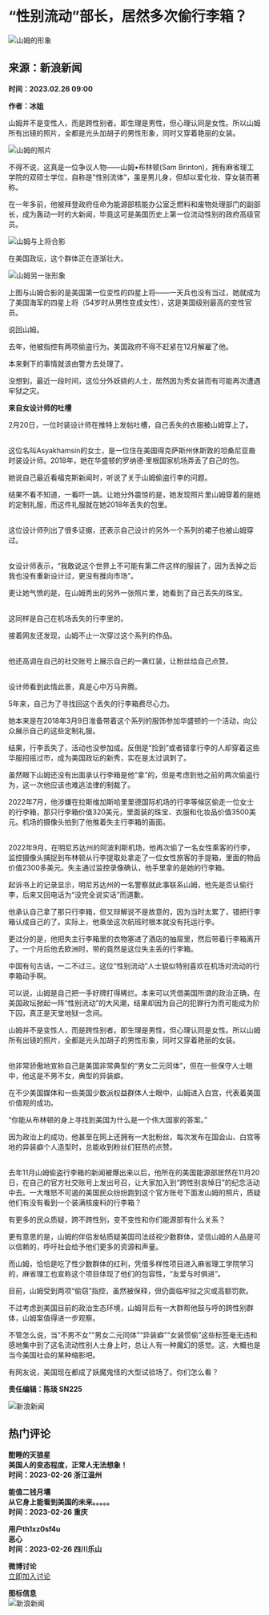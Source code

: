 # “性别流动”部长，居然多次偷行李箱？

![山姆的形象](//n.sinaimg.cn/sinakd10200/360/w180h180/20221208/5488-f44788ac472043e856889cad813b4a5a.jpg)

## 来源：新浪新闻

**时间：2023.02.26 09:00**

**作者：冰姐**  

山姆并不是变性人，而是跨性别者。即生理是男性，但心理认同是女性。所以山姆所有出镜的照片，全都是光头加胡子的男性形象，同时又穿着艳丽的女装。

![山姆的照片](//k.sinaimg.cn/n/news/crawl/59/w550h309/20230226/66e8-6cd19fe147e3f89458e0c66e187483fe.jpg/w300h300z1l10t10q1005ce.jpg)

不得不说，这真是一位争议人物——山姆•布林顿(Sam Brinton)，拥有麻省理工学院的双硕士学位，自称是“性别流体”，虽是男儿身，但却以爱化妆、穿女装而著称。

在一年多前，他被拜登政府任命为能源部核能办公室乏燃料和废物处理部门的副部长，成为轰动一时的大新闻，毕竟这可是美国历史上第一位流动性别的政府高级官员。

![山姆与上将合影](//k.sinaimg.cn/n/news/crawl/392/w550h642/20230226/d500-446536764bcf89104ebf45dd1835dacd.png/w700d1q75cms.jpg?by=cms_fixed_width)

在美国政坛，这个群体正在逐渐壮大。

![山姆另一张形象](//k.sinaimg.cn/n/news/crawl/340/w550h590/20230226/1791-139b936131fb49270c12913eb514d942.jpg/w700d1q75cms.jpg?by=cms_fixed_width)

上图与山姆合影的是美国第一位变性的四星上将——一天兵也没有当过，她就成为了美国海军的四星上将（54岁时从男性变成女性），这是美国级别最高的变性官员。

说回山姆。

去年，他被指控有两项偷盗行为。美国政府不得不赶紧在12月解雇了他。

本来剩下的事情就该由警方去处理了。

没想到，最近一段时间，这位分外妖娆的人士，居然因为秀女装而有可能再次遭遇牢狱之灾。

**来自女设计师的吐槽**

2月20日，一位时装设计师在推特上发帖吐槽，自己丢失的衣服被山姆穿上了。

![设计师的吐槽](data:image/png;base64,iVBORw0KGgoAAAANSUhEUgAAAAQAAAADAQMAAACOOjyFAAAAA1BMVEUAAACnej3aAAAAAXRSTlMAQObYZgAAAApJREFUCNdjAAMAAAYAAegKKqQAAAAASUVORK5CYII=)

这位名叫Asyakhamsin的女士，是一位住在美国得克萨斯州休斯敦的坦桑尼亚裔时装设计师。2018年，她在华盛顿的罗纳德·里根国家机场弄丢了自己的包。

她说自己最近看福克斯新闻时，听说了关于山姆偷盗行李的问题。

结果不看不知道，一看吓一跳。让她分外震惊的是，她发现照片里山姆穿着的是她的定制礼服，而这件礼服就在她2018年丢失的包里。

![设计师的证据](data:image/png;base64,iVBORw0KGgoAAAANSUhEUgAAAAQAAAADAQMAAACOOjyFAAAAA1BMVEUAAACnej3aAAAAAXRSTlMAQObYZgAAAApJREFUCNdjAAMAAAYAAegKKqQAAAAASUVORK5CYII=)

这位设计师列出了很多证据，还表示自己设计的另外一个系列的裙子也被山姆穿过。

![设计师的裙子](data:image/png;base64,iVBORw0KGgoAAAANSUhEUgAAAAQAAAADAQMAAACOOjyFAAAAA1BMVEUAAACnej3aAAAAAXRSTlMAQObYZgAAAApJREFUCNdjAAMAAAYAAegKKqQAAAAASUVORK5CYII=)

女设计师表示，“我敢说这个世界上不可能有第二件这样的服装了，因为丢掉之后我也没有重新设计过，更没有推向市场”。

更让她气愤的是，在山姆秀出的另外一张照片里，她看到了自己丢失的珠宝。

![设计师的珠宝](data:image/png;base64,iVBORw0KGgoAAAANSUhEUgAAAAQAAAADAQMAAACOOjyFAAAAA1BMVEUAAACnej3aAAAAAXRSTlMAQObYZgAAAApJREFUCNdjAAMAAAYAAegKKqQAAAAASUVORK5CYII=)

这同样是自己在机场丢失的行李里的。

接着网友还发现，山姆不止一次穿过这个系列的作品。

![山姆的另一张服装](data:image/png;base64,iVBORw0KGgoAAAANSUhEUgAAAAQAAAADAQMAAACOOjyFAAAAA1BMVEUAAACnej3aAAAAAXRSTlMAQObYZgAAAApJREFUCNdjAAMAAAYAAegKKqQAAAAASUVORK5CYII=)

他还高调在自己的社交账号上展示自己的一袭红装，让粉丝给自己点赞。

![山姆的红装](data:image/png;base64,iVBORw0KGgoAAAANSUhEUgAAAAQAAAADAQMAAACOOjyFAAAAA1BMVEUAAACnej3aAAAAAXRSTlMAQObYZgAAAApJREFUCNdjAAMAAAYAAegKKqQAAAAASUVORK5CYII=)

设计师看到此情此景，真是心中万马奔腾。

5年来，自己为了寻找回这个丢失的行李箱费尽心力。

她本来是在2018年3月9日准备带着这个系列的服饰参加华盛顿的一个活动，向公众展示自己的这些定制礼服。

结果，行李丢失了，活动也没参加成。反倒是“捡到”或者错拿行李的人却穿着这些华服招摇过市，成为美国政坛的新秀，实在是太过讽刺了。

虽然眼下山姆还没有出面承认行李箱是他“拿”的，但是考虑到他之前的两次偷盗行为，这一次他应该也难逃法律的制裁了。

2022年7月，他涉嫌在拉斯维加斯哈里里德国际机场的行李等候区偷走一位女士的行李箱，那只行李箱价值320美元，里面装的珠宝、衣服和化妆品价值3500美元。机场的摄像头拍到了他推着失主行李箱的画面。

![监控录像](data:image/png;base64,iVBORw0KGgoAAAANSUhEUgAAAAQAAAADAQMAAACOOjyFAAAAA1BMVEUAAACnej3aAAAAAXRSTlMAQObYZgAAAApJREFUCNdjAAMAAAYAAegKKqQAAAAASUVORK5CYII=)

2022年9月，在明尼苏达州的阿波利斯机场，他再次偷了一名女性乘客的行李，监控摄像头捕捉到布林顿从行李提取处拿走了一位女性旅客的手提箱，里面的物品价值2300多美元。失主通过监控录像确认，他手里拿的是她的行李箱。

起诉书上的记录显示，明尼苏达州的一名警察就此事联系山姆，他先是否认偷行李，后来又回电话为“没完全说实话”而道歉。

他承认自己拿了那只行李箱，但又辩解说不是故意的，因为当时太累了，错把行李箱认成自己的了。实际上，他乘坐这次航班时根本就没有托运行李。

更过分的是，他把失主行李箱里的衣物塞进了酒店的抽屉里，然后带着行李箱离开了。一个月后他去欧洲时，带的竟然是这位失主丢的行李箱。

中国有句古话，一二不过三。这位“性别流动”人士貌似特别喜欢在机场对流动的行李箱动手啊。

可以说，山姆是自己把一手好牌打得稀烂。本来可以凭借美国所谓的政治正确，在美国政坛掀起一阵“性别流动”的大风潮，结果却因为自己的犯罪行为而可能成为阶下囚，真正是天堂地狱一念间。

山姆并不是变性人，而是跨性别者。即生理是男性，但心理认同是女性。所以山姆所有出镜的照片，全都是光头加胡子的男性形象，同时又穿着艳丽的女装。

![山姆的变化](data:image/png;base64,iVBORw0KGgoAAAANSUhEUgAAAAQAAAADAQMAAACOOjyFAAAAA1BMVEUAAACnej3aAAAAAXRSTlMAQObYZgAAAApJREFUCNdjAAMAAAYAAegKKqQAAAAASUVORK5CYII=)

他非常骄傲地宣称自己是美国非常典型的“男女二元同体”，但在一些保守人士眼中，他这是不男不女，典型的异装癖。

在不少美国媒体和一些美国少数派权益群体人士眼中，山姆进入白宫，代表着美国价值观的成功。

“你能从布林顿的身上寻找到美国为什么是一个伟大国家的答案。”

因为政治上的成功，他甚至在网上还拥有一大批粉丝，每次发布在国会山、白宫等地的异装癖个人造型时，总能收到粉丝们狂热的点赞。

![山姆的社交媒体](data:image/png;base64,iVBORw0KGgoAAAANSUhEUgAAAAQAAAADAQMAAACOOjyFAAAAA1BMVEUAAACnej3aAAAAAXRSTlMAQObYZgAAAApJREFUCNdjAAMAAAYAAegKKqQAAAAASUVORK5CYII=)

去年11月山姆偷盗行李箱的新闻被爆出来以后，他所在的美国能源部居然在11月20日，在自己的官方社交账号上发出号召，让大家加入到“跨性别哀悼日”的纪念活动中去。一大堆怒不可遏的美国民众纷纷跑到这个官方账号下面发山姆的照片，质疑他们有没有看到一个装满核废料的行李箱？

有更多的民众质疑，跨不跨性别，变不变性和你们能源部有什么关系？

更有意思的是，山姆的伴侣发帖质疑美国司法歧视少数群体，坚信山姆的人品是可以信赖的，呼吁社会给予他们更多的资源和声量。

而山姆，恰恰是吃了性少数群体的红利，凭借多样性项目进入麻省理工学院学习的，麻省理工也宣称这个项目体现了他们的包容性，“友爱与时俱进”。

目前，山姆受到两项“偷窃”指控，虽然被保释，但仍面临牢狱之灾或高额罚款。

不过考虑到美国目前的政治生态环境，山姆背后有一大群帮他鼓与呼的跨性别群体，山姆案值得进一步观察。

不管怎么说，当“不男不女”“男女二元同体”“异装癖”“女装惯偷”这些标签毫无违和感地集中到了这名流动性别人士身上时，总让人有一种魔幻的感觉。这，大概也是当今美国社会的某种缩影吧。

有网友说，美国现在都成了妖魔鬼怪的大型试验场了。你们怎么看？

**责任编辑：陈琰 SN225**

![新浪新闻](https://n.sinaimg.cn/default/2fb77759/20151125/320X320.png)

## 热门评论

**酣睡的天狼星**  
**美国人的变态程度，正常人无法想象！**  
**时间：2023-02-26 浙江温州**

**能值二钱月壤**  
**从它身上能看到美国的未来。。。。。**  
**时间：2023-02-26 重庆**

**用户th1xz0sf4u**  
**恶心**  
**时间：2023-02-26 四川乐山** 

**微博讨论**  
[立即加入讨论](javascript:void(0)) 

**图标信息**  
![新浪新闻](https://n.sinaimg.cn/default/80905340/20200331/sinalogo.png)
